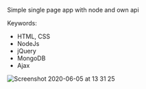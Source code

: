 Simple single page app with node and own api

Keywords: 
* HTML, CSS
* NodeJs
* jQuery
* MongoDB
* Ajax

![Screenshot 2020-06-05 at 13 31 25](https://user-images.githubusercontent.com/33937304/83866727-e6c28d00-a730-11ea-952e-c3c0f0cca92d.png)
